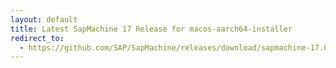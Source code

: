 ```yaml
---
layout: default
title: Latest SapMachine 17 Release for macos-aarch64-installer
redirect_to:
  - https://github.com/SAP/SapMachine/releases/download/sapmachine-17.0.7/sapmachine-jdk-17.0.7_macos-aarch64_bin.dmg
---
```

